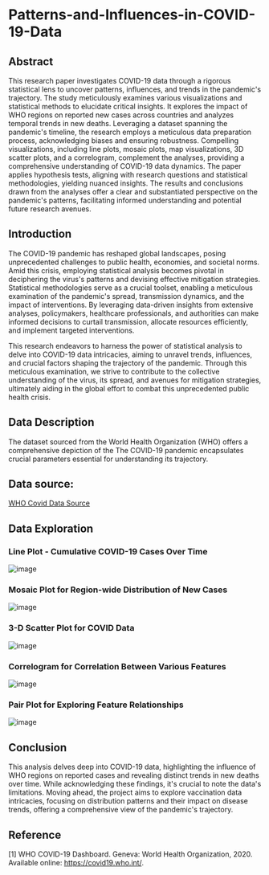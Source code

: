 # Patterns-and-Influences-in-COVID-19-Data
## Abstract
This research paper investigates COVID-19 data through a rigorous statistical lens to uncover 
patterns, influences, and trends in the pandemic's trajectory. The study meticulously examines various 
visualizations and statistical methods to elucidate critical insights. It explores the impact of WHO regions on 
reported new cases across countries and analyzes temporal trends in new deaths. Leveraging a dataset 
spanning the pandemic's timeline, the research employs a meticulous data preparation process, 
acknowledging biases and ensuring robustness. Compelling visualizations, including line plots, 
mosaic plots, map visualizations, 3D scatter plots, and a correlogram, complement the analyses, providing a 
comprehensive understanding of COVID-19 data dynamics. The paper applies hypothesis tests, aligning 
with research questions and statistical methodologies, yielding nuanced insights. The results and conclusions 
drawn from the analyses offer a clear and substantiated perspective on the pandemic's patterns, facilitating 
informed understanding and potential future research avenues.

## Introduction
The COVID-19 pandemic has reshaped global landscapes, posing unprecedented challenges to public health, 
economies, and societal norms. Amid this crisis, employing statistical analysis becomes pivotal in 
deciphering the virus's patterns and devising effective mitigation strategies. Statistical methodologies serve 
as a crucial toolset, enabling a meticulous examination of the pandemic's spread, transmission dynamics, and 
the impact of interventions. By leveraging data-driven insights from extensive analyses, 
policymakers, healthcare professionals, and authorities can make informed decisions to curtail transmission, 
allocate resources efficiently, and implement targeted interventions. 

This research endeavors to harness the power of statistical analysis to delve into COVID-19 data intricacies, 
aiming to unravel trends, influences, and crucial factors shaping the trajectory of the pandemic. Through this 
meticulous examination, we strive to contribute to the collective understanding of the virus, its spread, and 
avenues for mitigation strategies, ultimately aiding in the global effort to combat this unprecedented public 
health crisis.

## Data Description
The dataset sourced from the World Health Organization (WHO) offers a comprehensive depiction of the 
The COVID-19 pandemic encapsulates crucial parameters essential for understanding its trajectory.

## Data source: 
[WHO Covid Data Source](https://covid19.who.int/info)


## Data Exploration
### Line Plot - Cumulative COVID-19 Cases Over Time
![image](https://github.com/IshwaryaKeerthivasan/Patterns-and-Influences-in-COVID-19-Data/assets/92322280/95f2a7c5-b31a-4b4e-8020-c94e4fcb6be0)

### Mosaic Plot for Region-wide Distribution of New Cases
![image](https://github.com/IshwaryaKeerthivasan/Patterns-and-Influences-in-COVID-19-Data/assets/92322280/84c8dab0-7877-467e-b136-acf65dba9165)

### 3-D Scatter Plot for COVID Data
![image](https://github.com/IshwaryaKeerthivasan/Patterns-and-Influences-in-COVID-19-Data/assets/92322280/e3a4ae79-84f8-4882-a2de-5b85f5e503cd)

### Correlogram for Correlation Between Various Features
![image](https://github.com/IshwaryaKeerthivasan/Patterns-and-Influences-in-COVID-19-Data/assets/92322280/9c143d4e-dc44-4634-b396-9e2215c1eacd)

### Pair Plot for Exploring Feature Relationships
![image](https://github.com/IshwaryaKeerthivasan/Patterns-and-Influences-in-COVID-19-Data/assets/92322280/e78c295c-0b68-4918-802c-5b44637dc9f1)


## Conclusion
This analysis delves deep into COVID-19 data, highlighting the influence of WHO regions on reported cases and revealing distinct trends in new deaths over time. While acknowledging these findings, it's crucial to note the data's limitations. Moving ahead, the project aims to explore vaccination data intricacies, focusing on distribution patterns and their impact on disease trends, offering a comprehensive view of the pandemic's trajectory.


## Reference
[1]  WHO COVID-19 Dashboard. Geneva: World Health Organization, 2020. Available 
online: https://covid19.who.int/.
